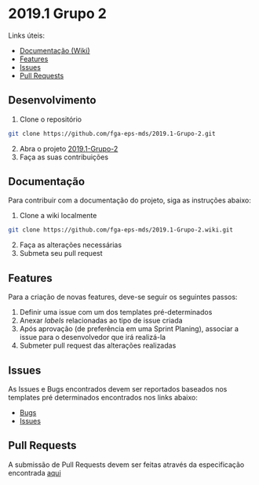 # 2019.1 Grupo 2

Links úteis:
 - [Documentação (Wiki)](#documentacao)
 - [Features](#features)
 - [Issues](#issues)
 - [Pull Requests](#pull-requests)

## Desenvolvimento

  1. Clone o repositório
  ```bash
  git clone https://github.com/fga-eps-mds/2019.1-Grupo-2.git
  ```
  2. Abra o projeto [2019.1-Grupo-2](https://github.com/fga-eps-mds/2019.1-Grupo-2/tree/master)
  3. Faça as suas contribuições

## Documentação

Para contribuir com a documentação do projeto, siga as instruções abaixo:

  1. Clone a wiki localmente
  ```bash
  git clone https://github.com/fga-eps-mds/2019.1-Grupo-2.wiki.git
  ```  
  2. Faça as alterações necessárias
  3. Submeta seu pull request

## Features

Para a criação de novas features, deve-se seguir os seguintes passos:

  1. Definir uma issue com um dos templates pré-determinados
  2. Anexar _labels_ relacionadas ao tipo de issue criada
  3. Após aprovação (de preferência em uma Sprint Planing), associar a issue para o desenvolvedor que irá realizá-la
  4. Submeter pull request das alterações realizadas

## Issues

As Issues e Bugs encontrados devem ser reportados baseados nos templates pré determinados encontrados nos links abaixo:
* [Bugs](https://github.com/fga-eps-mds/2019.1-Grupo-2/wiki/BugReportTemplate)
* [Issues](https://github.com/fga-eps-mds/2019.1-Grupo-2/wiki/IssueTemplate)

## Pull Requests

A submissão de Pull Requests devem ser feitas através da especificação encontrada [aqui](.docs/PULL_REQUEST_TEMPLATE.md)
